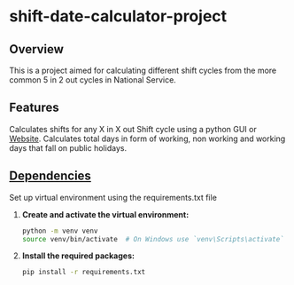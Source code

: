 # shift-date-calculator-project

## Overview
This is a project aimed for calculating different shift cycles from the more common 5 in 2 out cycles in National Service.

## Features
Calculates shifts for any X in X out Shift cycle using a python GUI or [Website](https://shiftcalculator.streamlit.app/).
Calculates total days in form of working, non working and working days that fall on public holidays.

## [Dependencies](requirements.txt)
Set up virtual environment using the requirements.txt file
1. **Create and activate the virtual environment:**

    ```bash
    python -m venv venv
    source venv/bin/activate  # On Windows use `venv\Scripts\activate`
    ```

2. **Install the required packages:**

    ```bash
    pip install -r requirements.txt
    ```